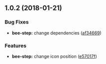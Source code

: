 <a name="1.0.2"></a>
## 1.0.2 (2018-01-21)


### Bug Fixes

* **bee-step:** change dependencies ([af34669](https://github.com/tinper-bee/bee-step/commit/af34669))


### Features

* **bee-step:** change icon position ([e57017f](https://github.com/tinper-bee/bee-step/commit/e57017f))



